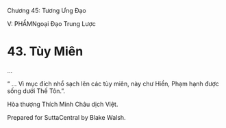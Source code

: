  

Chương 45: Tương Ưng Ðạo

V: PHẨMNgoại Ðạo Trung Lược

# 43\. Tùy Miên

…

“ … Vì mục đích nhổ sạch lên các tùy miên, này chư Hiền, Phạm hạnh được sống dưới Thế Tôn.”.

Hòa thượng Thích Minh Châu dịch Việt.

Prepared for SuttaCentral by Blake Walsh.